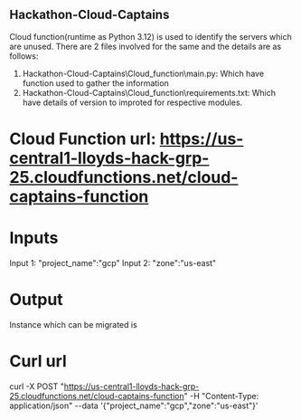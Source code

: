## Hackathon-Cloud-Captains

Cloud function(runtime as Python 3.12) is used to identify the servers which are unused. There are 2 files involved for the same and the details are as follows:
1) Hackathon-Cloud-Captains\Cloud_function\main.py: Which have function used to gather the information
2) Hackathon-Cloud-Captains\Cloud_function\requirements.txt: Which have details of version to improted for respective modules.

# Cloud Function url: https://us-central1-lloyds-hack-grp-25.cloudfunctions.net/cloud-captains-function

# Inputs

Input 1: "project_name":"gcp"
Input 2: "zone":"us-east"

# Output

Instance which can be migrated is <Instance name>

# Curl url

curl -X POST "https://us-central1-lloyds-hack-grp-25.cloudfunctions.net/cloud-captains-function" -H "Content-Type: application/json" --data '{"project_name":"gcp","zone":"us-east"}'

